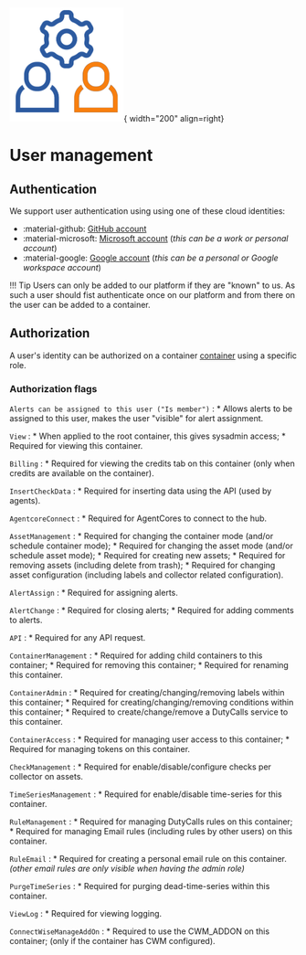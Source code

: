 ![User management](../images/application_usermanagement.png){ width="200" align=right}

# User management

## Authentication

We support user authentication using using one of these cloud identities:

* :material-github: [GitHub account](https://github.com)
* :material-microsoft: [Microsoft account](https://account.live.com/) (*this can be a work or personal account*)
* :material-google: [Google account](https://www.google.com/account/about/) (*this can be a personal or Google workspace account*)


!!! Tip
    Users can only be added to our platform if they are "known" to us.
    As such a user should fist authenticate once on our platform and from there on the user can be added to a container.

## Authorization

A user's identity can be authorized on a container [container](container.md) using a specific role.

### Authorization flags


`Alerts can be assigned to this user ("Is member")`
:   * Allows alerts to be assigned to this user, makes the user "visible" for alert assignment.


`View`
:   * When applied to the root container, this gives sysadmin access;
    * Required for viewing this container.

`Billing`
:   * Required for viewing the credits tab on this container (only when credits are available on the container).

`InsertCheckData`
:   * Required for inserting data using the API (used by agents).

`AgentcoreConnect`
:    * Required for AgentCores to connect to the hub.

`AssetManagement`
:   * Required for changing the container mode (and/or schedule container mode);
    * Required for changing the asset mode (and/or schedule asset mode);
    * Required for creating new assets;
    * Required for removing assets (including delete from trash);
    * Required for changing asset configuration (including labels and collector related configuration).

`AlertAssign`
:   * Required for assigning alerts.

`AlertChange`
:   * Required for closing alerts;
    * Required for adding comments to alerts.

`API`
:   * Required for any API request.

`ContainerManagement`
:   * Required for adding child containers to this container;
    * Required for removing this container;
    * Required for renaming this container.

`ContainerAdmin`
:   * Required for creating/changing/removing labels within this container;
    * Required for creating/changing/removing conditions within this container;
    * Required to create/change/remove a DutyCalls service to this container.

`ContainerAccess`
:   * Required for managing user access to this container;
    * Required for managing tokens on this container.

`CheckManagement`
:   * Required for enable/disable/configure checks per collector on assets.

`TimeSeriesManagement`
:   * Required for enable/disable time-series for this container.

`RuleManagement`
:   * Required for managing DutyCalls rules on this container;
    * Required for managing Email rules (including rules by other users) on this container.

`RuleEmail`
:   * Required for creating a personal email rule on this container. _(other email rules are only visible when having the admin role)_

`PurgeTimeSeries`
:   * Required for purging dead-time-series within this container.

`ViewLog`
:   * Required for viewing logging.

`ConnectWiseManageAddOn`
:   * Required to use the CWM_ADDON on this container; (only if the container has CWM configured).